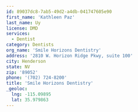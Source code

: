 ```yaml
---
id: 89037dc8-7ab5-49d2-a4db-041747605e90
first_name: 'Kathleen Paz'
last_name: Uy
license: DMD
services:
  - Dentist
category: Dentists
org_name: 'Smile Horizons Dentistry'
address: '2810 W. Horizon Ridge Pkwy, suite 100'
city: Henderson
state: NV
zip: '89052'
phone: '(702) 724-8200'
title: 'Smile Horizons Dentistry'
_geoloc:
  lng: -115.09895
  lat: 35.979863
---
```

